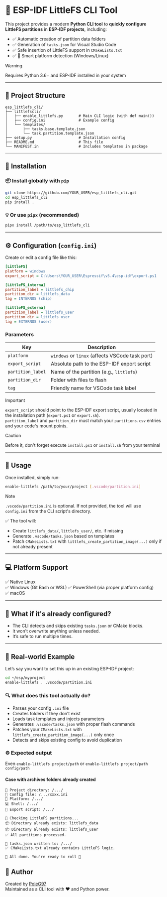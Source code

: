# 🧰 ESP-IDF LittleFS CLI Tool

This project provides a modern **Python CLI tool** to **quickly configure LittleFS partitions** in **ESP-IDF projects**, including:

- ✅ Automatic creation of partition data folders
- ✅ Generation of `tasks.json` for Visual Studio Code
- ✅ Safe insertion of LittleFS support in `CMakeLists.txt`
- ✅ 🧠 Smart platform detection (Windows/Linux)

> [!WARNING]  
> Requires Python 3.6+ and ESP-IDF installed in your system

---

## 📁 Project Structure

```
esp_littlefs_cli/
├── littlefscli/
│   ├── enable_littlefs.py       # Main CLI logic (with def main())
│   ├── config.ini               # Example config
│   └── templates/
│       ├── tasks.base.template.json
│       └── task.partition.template.json
├── setup.py                     # Installation config
├── README.md                    # This file
└── MANIFEST.in                  # Includes templates in package
```

---

## 🚀 Installation

### 📦 Install globally with `pip`

```bash
git clone https://github.com/YOUR_USER/esp_littlefs_cli.git
cd esp_littlefs_cli
pip install .
```
### 💡 Or use `pipx` (recommended)

```bash
pipx install /path/to/esp_littlefs_cli
```

---

## ⚙️ Configuration (`config.ini`)

Create or edit a config file like this:

```ini
[LittleFS]
platform = windows
export_script = C:\Users\YOUR_USER\Espressif\v5.4\esp-idf\export.ps1

[LittleFS_interna]
partition_label = littlefs_chip
partition_dir = littlefs_data
tag = INTERNOS (chip)

[LittleFS_externa]
partition_label = littlefs_user
partition_dir = littlefs_user
tag = EXTERNOS (user)
```

### Parameters

| Key                | Description |
|--------------------|-------------|
| `platform`         | `windows` or `linux` (affects VSCode task port) |
| `export_script`    | Absolute path to the ESP-IDF export script|
| `partition_label`  | Name of the partition (e.g., `littlefs`) |
| `partition_dir`    | Folder with files to flash |
| `tag`              | Friendly name for VSCode task label |

> [!IMPORTANT]  
> `export_script` should point to the ESP-IDF export script, usually located in the installation path (`export.ps1` or `export.sh`).  
> `partition_label` and `partition_dir` must match your `partitions.csv` entries and your code's mount points.


> [!CAUTION]
> Before it, don't forget execute `install.ps1` or `install.sh` from your terminal

---

## 🧪 Usage

Once installed, simply run:

```bash
enable-littlefs /path/to/your/project [.vscode/partition.ini]
```

> [!NOTE]  
> `.vscode/partition.ini` is optional. If not provided, the tool will use `config.ini` from the CLI script's directory.


✅ The tool will:

- Create `littlefs_data/`, `littlefs_user/`, etc. if missing  
- Generate `.vscode/tasks.json` based on templates  
- Patch `CMakeLists.txt` with `littlefs_create_partition_image(...)` only if not already present

---

## 💻 Platform Support

✅ Native Linux  
✅ Windows (Git Bash or WSL)
✅ PowerShell (via proper platform config)  
✅ macOS

---

## 🧼 What if it's already configured?

- The CLI detects and skips existing `tasks.json` or CMake blocks.
- It won't overwrite anything unless needed.
- It’s safe to run multiple times.

---

## 🧠 Real-world Example

Let’s say you want to set this up in an existing ESP-IDF project:

```bash
cd ~/esp/myproject
enable-littlefs . .vscode/partition.ini
```

### 🔍 What does this tool actually do?

- Parses your config `.ini` file
- Creates folders if they don’t exist
- Loads task templates and injects parameters
- Generates `.vscode/tasks.json` with proper flash commands
- Patches your `CMakeLists.txt` with `littlefs_create_partition_image(...)` only once
- Detects and skips existing config to avoid duplication

### ⚙️ Expected output

Even `enable-littlefs project/path` or `enable-littlefs project/path config/path`

#### Case with archives folders already created

```
📍 Project directory: /.../
📄 Config file: /.../xxxx.ini
🧠 Platform: /.../
💻 Shell: /.../
🔗 Export script: /.../

🧩 Checking LittleFS partitions...
📦 Directory already exists: littlefs_data
📦 Directory already exists: littlefs_user
✅ All partitions processed.

🧾 tasks.json written to: /.../
✅ CMakeLists.txt already contains LittleFS logic.

🏁 All done. You're ready to roll 🚀
```




## 🧠 Author

Created by [PoleG97](https://github.com/PoleG97)  
Maintained as a CLI tool with ❤️ and Python power.
